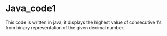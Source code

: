 # Java_code1
This code is written in java, it displays the highest value of consecutive 1's from binary representation of the given decimal number.  
